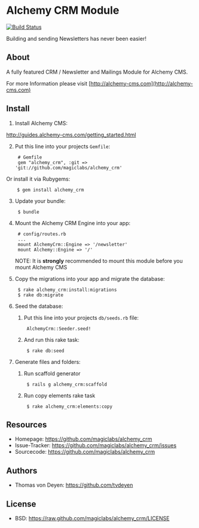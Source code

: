 Alchemy CRM Module
==================

[![Build Status](https://secure.travis-ci.org/magiclabs/alchemy_crm.png?branch=master)](http://travis-ci.org/magiclabs/alchemy_crm)

Building and sending Newsletters has never been easier!

About
-----

A fully featured CRM / Newsletter and Mailings Module for Alchemy CMS.

For more Information please visit [http://alchemy-cms.com](http://alchemy-cms.com)

Install
-------

1. Install Alchemy CMS:

http://guides.alchemy-cms.com/getting_started.html

2. Put this line into your projects `Gemfile`:

        # Gemfile
        gem "alchemy_crm", :git => 'git://github.com/magiclabs/alchemy_crm'

Or install it via Rubygems:

        $ gem install alchemy_crm

3. Update your bundle:

        $ bundle

4. Mount the Alchemy CRM Engine into your app:

        # config/routes.rb
        ...
        mount AlchemyCrm::Engine => '/newsletter'
        mount Alchemy::Engine => '/'

    NOTE: It is **strongly** recommended to mount this module before you mount Alchemy CMS

5. Copy the migrations into your app and migrate the database:

        $ rake alchemy_crm:install:migrations
        $ rake db:migrate

6. Seed the database:

    1. Put this line into your projects `db/seeds.rb` file:

            AlchemyCrm::Seeder.seed!

    2. And run this rake task:

            $ rake db:seed

7. Generate files and folders:

    1. Run scaffold generator

            $ rails g alchemy_crm:scaffold

    2. Run copy elements rake task

            $ rake alchemy_crm:elements:copy

Resources
---------

* Homepage: <https://github.com/magiclabs/alchemy_crm>
* Issue-Tracker: <https://github.com/magiclabs/alchemy_crm/issues>
* Sourcecode: <https://github.com/magiclabs/alchemy_crm>

Authors
---------

* Thomas von Deyen: <https://github.com/tvdeyen>

License
-------

* BSD: <https://raw.github.com/magiclabs/alchemy_crm/LICENSE>
